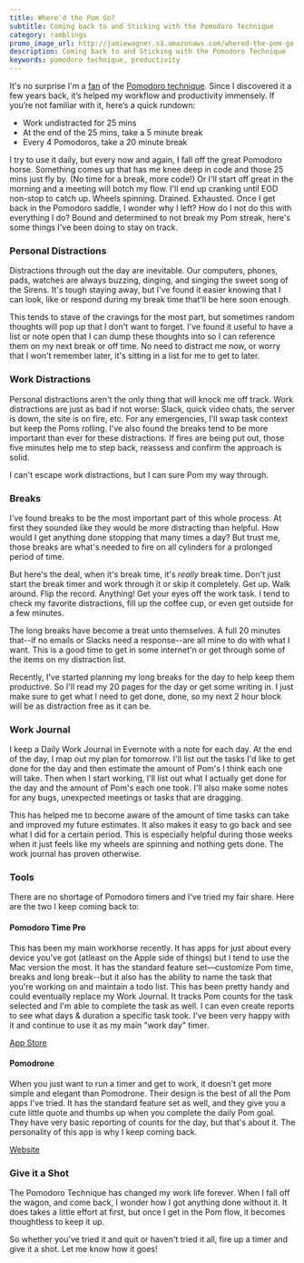 ```yaml
---
title: Where'd the Pom Go?
subtitle: Coming back to and Sticking with the Pomodoro Technique
category: ramblings
promo_image_url: http://jamiewagner.s3.amazonaws.com/whered-the-pom-go.png
description: Coming back to and Sticking with the Pomodoro Technique
keywords: pomodoro technique, productivity
---
```

It's no surprise I'm a [fan](http://blog.sqwiggle.com/the-pomodoro-technique/) of the [Pomodoro
technique](http://pomodorotechnique.com/). Since I
discovered it a few years back, it’s helped my workflow and productivity
immensely. If you’re not familiar with it, here’s a quick rundown:

- Work undistracted for 25 mins
- At the end of the 25 mins, take a 5 minute break
- Every 4 Pomodoros, take a 20 minute break

I try to use it daily, but every now and again, I fall off the great
Pomodoro horse. Something comes up that has me knee deep in code and
those 25 mins just fly by. (No time for a break, more code!) Or I'll
start off great in the morning and a meeting will botch my flow. I'll
end up cranking until EOD non-stop to catch up. Wheels spinning.
Drained. Exhausted.  Once I get back in the Pomodoro saddle, I wonder
why I left? How do I not do this with everything I do? Bound and
determined to not break my Pom streak, here's some things I've been
doing to stay on track.

### Personal Distractions

Distractions through out the day are inevitable. Our computers, phones,
pads, watches are always buzzing, dinging, and singing the sweet song of
the Sirens. It's tough staying away, but I've found it easier knowing
that I can look, like or respond during my break time that'll be here
soon enough.

This tends to stave of the cravings for the most part, but sometimes
random thoughts will pop up that I don't want to forget. I've found it
useful to have a list or note open that I can dump these thoughts into
so I can reference them on my next break or off time. No need to
distract me now, or worry that I won't remember later, it's sitting in a
list for me to get to later.

### Work Distractions

Personal distractions aren't the only thing that will knock me off
track. Work distractions are just as bad if not worse: Slack, quick
video chats, the server is down, the site is on fire, etc.  For any
emergencies, I'll swap task context but keep the Poms rolling. I've also
found the breaks tend to be more important than ever for these
distractions. If fires are being put out, those five minutes help me to
step back, reassess and confirm the approach is solid.

I can't escape work distractions, but I can sure Pom my way through.

### Breaks

I've found breaks to be the most important part of this whole process.
At first they sounded like they would be more distracting than helpful.
How would I get anything done stopping that many times a day? But trust
me, those breaks are what's needed to fire on all cylinders for a
prolonged period of time.

But here's the deal, when it's break time, it's *really* break time.
Don't just start the break timer and work through it or skip it
completely. Get up. Walk around. Flip the record. Anything! Get your
eyes off the work task. I tend to check my favorite distractions, fill
up the coffee cup, or even get outside for a few minutes.

The long breaks have become a treat unto themselves. A full 20 minutes
that--if no emails or Slacks need a response--are all mine to do with
what I want. This is a good time to get in some internet'n or get
through some of the items on my distraction list.

Recently, I've started planning my long breaks for the day to help keep
them productive. So I'll read my 20 pages for the day or get some
writing in. I just make sure to get what I need to get done, done, so my
next 2 hour block will be as distraction free as it can be.

### Work Journal

I keep a Daily Work Journal in Evernote with a note for each day. At the
end of the day, I map out my plan for tomorrow. I'll list out the tasks
I'd like to get done for the day and then estimate the amount of Pom's I
think each one will take. Then when I start working, I'll list out what
I actually get done for the day and the amount of Pom's each one took.
I'll also make some notes for any bugs, unexpected meetings or tasks
that are dragging.

This has helped me to become aware of the amount of time tasks can take
and improved my future estimates. It also makes it easy to go back and
see what I did for a certain period. This is especially helpful during
those weeks when it just feels like my wheels are spinning and nothing
gets done. The work journal has proven otherwise.

### Tools

There are no shortage of Pomodoro timers and I've tried my fair share.
Here are the two I keep coming back to:

#### Pomodoro Time Pro
This has been my main workhorse recently. It has apps for just about
every device you've got (atleast on the Apple side of things) but I tend
to use the Mac version the most. It has the standard feature
set—customize Pom time, breaks and long break--but it also has the
ability to name the task that you're working on and maintain a todo
list. This has been pretty handy and could eventually replace my Work
Journal. It tracks Pom counts for the task selected and I'm able to
complete the task as well.  I can even create reports to see what days &
duration a specific task took. I've been very happy with it and continue
to use it as my main "work day" timer.

[App
Store](https://itunes.apple.com/us/app/pomodoro-time-pro-focus-timer/id961632517)

#### Pomodrone
When you just want to run a timer and get to work, it doesn't get more
simple and elegant than Pomodrone. Their design is the best of all the
Pom apps I've tried. It has the standard feature set as well, and they
give you a cute little quote and thumbs up when you complete the daily
Pom goal. They have very basic reporting of counts for the day, but
that's about it. The personality of this app is why I keep coming back.

[Website](http://www.pomodrone.com/)

### Give it a Shot
The Pomodoro Technique has changed my work life forever. When I fall off
the wagon, and come back, I wonder how I got anything done without it.
It does takes a little effort at first, but once I get in the Pom flow,
it becomes thoughtless to keep it up.

So whether you've tried it and quit or haven't tried it all, fire up a
timer and give it a shot. Let me know how it goes!

